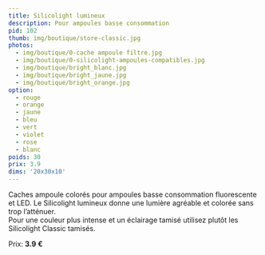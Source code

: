 ```yaml
---
title: Silicolight lumineux
description: Pour ampoules basse consommation
pid: 102
thumb: img/boutique/store-classic.jpg
photos:
  - img/boutique/0-cache ampoule filtre.jpg
  - img/boutique/0-silicolight-ampoules-compatibles.jpg
  - img/boutique/bright_blanc.jpg
  - img/boutique/bright_jaune.jpg
  - img/boutique/bright_orange.jpg
option:
  - rouge
  - orange
  - jaune
  - bleu
  - vert
  - violet
  - rose
  - blanc
poids: 30
prix: 3.9
dims: '20x30x10'
---
```


Caches ampoule colorés pour ampoules basse consommation fluorescente et LED. Le Silicolight lumineux donne une lumière agréable et colorée sans trop l’atténuer.  
Pour une couleur plus intense et un éclairage tamisé utilisez plutôt les Silicolight Classic tamisés.  

Prix: **3.9 €**
